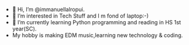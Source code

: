 - 👋 Hi, I’m @immanuellalropui.
- 👀 I’m interested in Tech Stuff and I m fond of laptop:-)
- 🌱 I’m currently learning Python programming and reading  in HS 1st year(SC).
- My hobby is making EDM music,learning new technology & coding.


